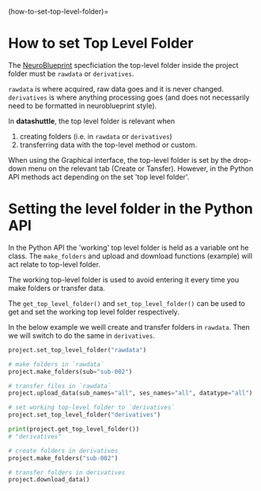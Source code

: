 (how-to-set-top-level-folder)=

# How to set Top Level Folder

The [NeuroBlueprint]() specficiation the top-level folder inside the
project folder must be `rawdata` or `derivatives`. 

`rawdata` is where acquired, raw data goes and it is never changed.
`derivatives` is where anything processing goes (and does not necessarily
need to be formatted in neuroblueprint style).

In **datashuttle**, the top level folder is relevant when
1) creating folders (i.e. in `rawdata` or `derivatives`)
2) transferring data with the top-level method or custom.

When using the Graphical interface, the top-level folder is 
set by the drop-down menu on the relevant tab (Create or Tansfer).
However, in the Python API methods act depending on the set
'top level folder'.

# Setting the level folder in the Python API

In the Python API the 'working' top level folder 
is held as a variable ont he class. The `make_folders`
and upload and download functions (example) will
act relate to top-level folder.

The working top-level folder is used to avoid entering
it every time you make folders or transfer data.

The `get_top_level_folder()` and `set_top_level_folder()`
can be used to get and set the working top level folder respectively.

In the below example we weill create and transfer folders in `rawdata`.
Then we will switch to do the same in `derivatives`.

```python
project.set_top_level_folder("rawdata")

# make folders in `rawdata`
project.make_folders(sub="sub-002")

# transfer files in `rawdata`
project.upload_data(sub_names="all", ses_names="all", datatype="all")

# set working top-level folder to `derivatives`
project.set_top_level_folder("derivatives")

print(project.get_top_level_folder())
# "derivatives"

# create folders in derivatives
project.make_folders("sub-002")

# transfer folders in derivatives
project.download_data()

```